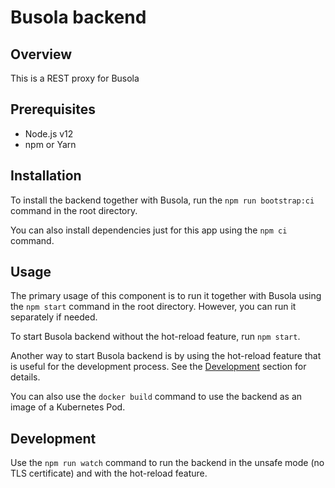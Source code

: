# Busola backend

## Overview

This is a REST proxy for Busola

## Prerequisites

- Node.js v12
- npm or Yarn

## Installation

To install the backend together with Busola, run the `npm run bootstrap:ci` command in the root directory.

You can also install dependencies just for this app using the `npm ci` command.

## Usage

The primary usage of this component is to run it together with Busola using the `npm start` command in the root directory. However, you can run it separately if needed.

To start Busola backend without the hot-reload feature, run `npm start`.

Another way to start Busola backend is by using the hot-reload feature that is useful for the development process. See the [Development](#development) section for details.

You can also use the `docker build` command to use the backend as an image of a Kubernetes Pod.

## Development

Use the `npm run watch` command to run the backend in the unsafe mode (no TLS certificate) and with the hot-reload feature.
